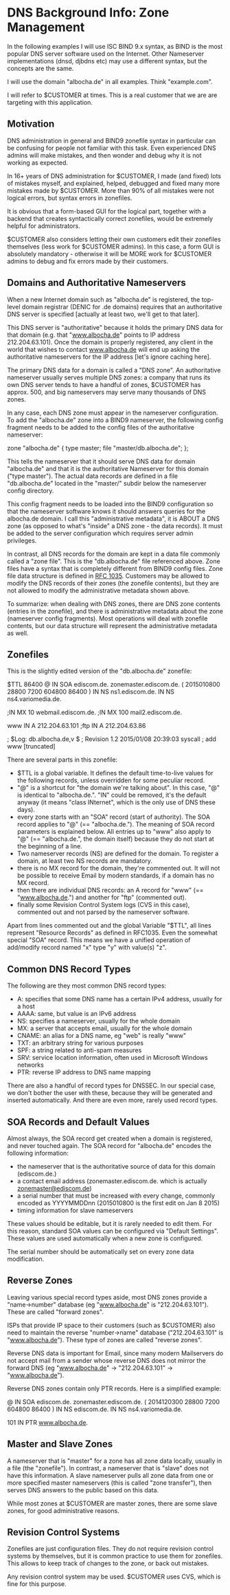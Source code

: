 # DNS Background Info: Zone Management

In the following examples I will use ISC BIND 9.x syntax, as BIND is the 
most popular DNS server software used on the Internet.  Other Nameserver 
implementations (dnsd, djbdns etc) may use a different syntax, but the 
concepts are the same.

I will use the domain "albocha.de" in all examples.  Think "example.com".

I will refer to $CUSTOMER at times.  This is a real customer that we are 
are targeting with this application.

## Motivation

DNS administration in general and BIND9 zonefile syntax in particular can be 
confusing for people not familiar with this task.  Even experienced DNS admins 
will make mistakes, and then wonder and debug why it is not working as 
expected.

In 16+ years of DNS administration for $CUSTOMER, I made (and fixed) lots of 
mistakes myself, and explained, helped, debugged and fixed many more mistakes 
made by $CUSTOMER.  More than 90% of all mistakes were not logical errors, 
but syntax errors in zonefiles.

It is obvious that a form-based GUI for the logical part, together with a 
backend that creates syntactically correct zonefiles, would be extremely 
helpful for administrators.

$CUSTOMER also considers letting their own customers edit their zonefiles 
themselves (less work for $CUSTOMER admins).  In this case, a form GUI is 
absolutely mandatory - otherwise it will be MORE work for $CUSTOMER admins to 
debug and fix errors made by their customers.

## Domains and Authoritative Nameservers

When a new Internet domain such as "albocha.de" is registered, the top-level 
domain registrar (DENIC for .de domains) requires that an authoritative 
DNS server is specified [actually at least two, we'll get to that later].

This DNS server is "authoritative" because it holds the primary DNS data 
for that domain (e.g. that "www.albocha.de" points to IP address 
212.204.63.101).  Once the domain is properly registered, any client in the 
world that wishes to contact www.albocha.de will end up asking the 
authoritative nameservers for the IP address [let's ignore caching here].

The primary DNS data for a domain is called a "DNS zone".  An authoritative 
nameserver usually serves multiple DNS zones: a company that runs its own 
DNS server tends to have a handful of zones, $CUSTOMER has approx. 500, and 
big nameservers may serve many thousands of DNS zones.

In any case, each DNS zone must appear in the nameserver configuration.  To 
add the "albocha.de" zone into a BIND9 nameserver, the following config 
fragment needs to be added to the config files of the authoritative nameserver:

 zone "albocha.de" {
     type master;
     file "master/db.albocha.de";
 };

This tells the nameserver that it should serve DNS data for domain 
"albocha.de" and that it is the authoritative Nameserver for this domain 
("type master").  The actual data records are defined in a file 
"db.albocha.de" located in the "master/" subdir below the nameserver config 
directory.

This config fragment needs to be loaded into the BIND9 configuration so that 
the nameserver software knows it should answers queries for the albocha.de 
domain.  I call this "administrative metadata", it is ABOUT a DNS zone (as 
opposed to what's "inside" a DNS zone - the data records).  It must be added 
to the server configuration which requires server admin privileges.

In contrast, all DNS records for the domain are kept in a data file commonly 
called a "zone file".  This is the "db.albocha.de" file referenced above. 
Zone files have a syntax that is completely different from BIND9 config 
files.  Zone file data structure is defined in 
[RFC 1035](https://tools.ietf.org/html/rfc1035).  Customers may be allowed to 
modify the DNS records of their zones (the zonefile contents), but they are 
not allowed to modify the administrative metadata shown above.

To summarize: when dealing with DNS zones, there are DNS zone contents 
(entries in the zonefile), and there is administrative metadata about the 
zone (nameserver config fragments).  Most operations will deal with zonefile 
contents, but our data structure will represent the administrative metadata as 
well.

## Zonefiles

This is the slightly edited version of the "db.albocha.de" zonefile:

 $TTL 86400
 @ IN  SOA ediscom.de. zonemaster.ediscom.de. ( 2015010800 28800 7200 604800 86400
)
   IN  NS  ns1.ediscom.de.
   IN  NS  ns4.variomedia.de.
 
   ;IN  MX 10   webmail.ediscom.de.
   ;IN  MX 100  mail2.ediscom.de.
 
 www                             IN  A     212.204.63.101
 ;ftp                            IN  A     212.204.63.86
 
 ; $Log: db.albocha.de,v $
 ; Revision 1.2  2015/01/08 20:39:03  syscall
 ; add www
 [truncated]

There are several parts in this zonefile:

- $TTL is a global variable.  It defines the default time-to-live values for 
the following records, unless overridden for some peculiar record.
- "@" is a shortcut for "the domain we're talking about".  In this case, "@" 
is identical to "albocha.de.".  "IN" could be removed, it's the default 
anyway (it means "class INternet", which is the only use of DNS these days).
- every zone starts with an "SOA" record (start of authority).  The SOA record 
applies to "@" (== "albocha.de.").  The meaning of SOA record parameters is 
explained below.  All entries up to "www" also apply to "@" (== "albocha.de.",
the domain itself) because they do not start at the beginning of a line.
- Two nameserver records (NS) are defined for the domain.  To register a 
domain, at least two NS records are mandatory.
- there is no MX record for the domain, they're commented out.  It will not be 
possible to receive Email by modern standards, if a domain has no MX record.
- then there are individual DNS records: an A record for "www" 
(== "www.albocha.de.") and another for "ftp" (commented out).
- finally some Revision Control System logs (CVS in this case), commented out 
and not parsed by the nameserver software.

Apart from lines commented out and the global Variable "$TTL", all lines 
represent "Resource Records" as defined in RFC1035.  Even the somewhat special 
"SOA" record.  This means we have a unified operation of add/modify record 
named "x" type "y" with value(s) "z".

## Common DNS Record Types

The following are they most common DNS record types:

- A: specifies that some DNS name has a certain IPv4 address, usually for a host
- AAAA: same, but value is an IPv6 address
- NS: specifies a nameserver, usually for the whole domain
- MX: a server that accepts email, usually for the whole domain
- CNAME: an alias for a DNS name, eg "web" is really "www"
- TXT: an arbitrary string for various purposes
- SPF: a string related to anti-spam measures
- SRV: service location information, often used in Microsoft Windows networks
- PTR: reverse IP address to DNS name mapping

There are also a handful of record types for DNSSEC. In our special case, 
we don't bother the user with these, because they will be generated and 
inserted automatically.  And there are even more, rarely used record types.

## SOA Records and Default Values

Almost always, the SOA record get created when a domain is registered, and 
never touched again. The SOA record for "albocha.de" encodes the following 
information:

- the nameserver that is the authoritative source of data for this domain 
(ediscom.de.)
- a contact email address (zonemaster.ediscom.de. which is actually 
zonemaster@ediscom.de)
- a serial number that must be increased with every change, commonly encoded 
as YYYYMMDDnn (2015010800 is the first edit on Jan 8 2015)
- timing information for slave nameservers

These values should be editable, but it is rarely needed to edit them. For 
this reason, standard SOA values can be configured via "Default Settings". 
These values are used automatically when a new zone is configured.

The serial number should be automatically set on every zone data modification.

## Reverse Zones

Leaving various special record types aside, most DNS zones provide a 
"name->number" database (eg "www.albocha.de" is "212.204.63.101"). These 
are called "forward zones".

ISPs that provide IP space to their customers (such as $CUSTOMER) also need 
to maintain the reverse "number->name" database ("212.204.63.101" is 
"www.albocha.de"). These type of zones are called "reverse zones".

Reverse DNS data is important for Email, since many modern Mailservers do not 
accept mail from a sender whose reverse DNS does not mirror the forward DNS 
(eg "www.albocha.de" -> "212.204.63.101" -> "www.albocha.de").

Reverse DNS zones contain only PTR records. Here is a simplified example:

 @ IN  SOA ediscom.de. zonemaster.ediscom.de. ( 2014120300 28800 7200 604800 86400 )
   IN  NS  ediscom.de.
   IN  NS  ns4.variomedia.de.

 101     IN  PTR   www.albocha.de.

## Master and Slave Zones

A nameserver that is "master" for a zone has all zone data locally, usually 
in a file (the "zonefile").  In contrast, a nameserver that is "slave" does 
not have this information.  A slave nameserver pulls all zone data from one 
or more specified master nameservers (this is called "zone transfer"), then 
serves DNS answers to the public based on this data.

While most zones at $CUSTOMER are master zones, there are some slave zones, 
for good administrative reasons.

## Revision Control Systems

Zonefiles are just configuration files. They do not require revision control 
systems by themselves, but it is common practice to use them for zonefiles. 
This allows to keep track of changes to the zone, or back out mistakes.

Any revision control system may be used. $CUSTOMER uses CVS, which is fine 
for this purpose.


